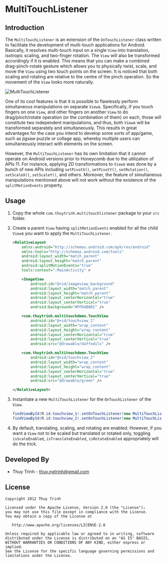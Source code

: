 MultiTouchListener
==================

Introduction
------------

The `MultiTouchListener` is an extension of the `OnTouchListener` class written to facilitate the development of multi-touch applications for Android. Basically, it resolves multi-touch input on a single `View` into translation, isotropic scaling, and two-finger rotation. The `View` will also be transformed accordingly if it is enabled. This means that you can make a combined drag-pinch-rotate gesture which allows you to physically twist, scale, and move the `View` using two touch points on the screen. It is noticed that both scaling and rotating are relative to the centre of the pinch operation. So the movement of the `View` looks more naturally.

![MultiTouchListener](https://dl.dropbox.com/u/50349401/images/multitouchlistener.png)

One of its cool features is that it is possible to flawlessly perform simultaneous manipulations on separate `View`s. Specifically, if you touch fingers on one `View`, and other fingers on another `View` to do drag/pinch/rotate operation (or the combination of them) on each, those will constitute two independent manipulations, and thus, both `View`s will be transformed separately and simultaneously. This results in great advantages for the case you intend to develop some sorts of app/game, such as jigsaw puzzle or collage app, whereby multiple users can simultaneously interact with elements on the screen.

However, the `MultiTouchListener` has its own limitation that it cannot operate on Android versions prior to Honeycomb due to the utilization of APIs 11. For instance, applying 2D transformations to `View`s was done by a bunch of new APIs including `setPivotX()`, `setPivotY()`, `setRotation()`, `setScaleX()`, `setScaleY()`, and others. Moreover, the feature of simultaneous manipulations mentioned above will not work without the existence of the `splitMotionEvents` property.

Usage
-----

1. Copy the whole `com.thuytrinh.multitouchlistener` package to your `src` folder.
2. Create a parent `View` having `splitMotionEvents` enabled for all the child `View`s you want to apply the `MultiTouchListener`.

    ```xml
    <RelativeLayout
        xmlns:android="http://schemas.android.com/apk/res/android"
        xmlns:tools="http://schemas.android.com/tools"
        android:layout_width="match_parent"
        android:layout_height="match_parent"
        android:splitMotionEvents="true"
        tools:context=".MainActivity" >

        <ImageView
            android:id="@+id/imageview_background"
            android:layout_width="match_parent"
            android:layout_height="match_parent"
            android:layout_centerHorizontal="true"
            android:layout_centerVertical="true"
            android:background="#FFD4B081" />

        <com.thuytrinh.multitouchdemo.TouchView
            android:id="@+id/touchview_1"
            android:layout_width="wrap_content"
            android:layout_height="wrap_content"
            android:layout_centerHorizontal="true"
            android:layout_centerVertical="true"
            android:src="@drawable/daffodils" />

        <com.thuytrinh.multitouchdemo.TouchView
            android:id="@+id/touchview_2"
            android:layout_width="wrap_content"
            android:layout_height="wrap_content"
            android:layout_centerHorizontal="true"
            android:layout_centerVertical="true"
            android:src="@drawable/green" />
    
    </RelativeLayout>
    ```

3. Instantiate a new `MultiTouchListener` for the `OnTouchListener` of the `View`.

    ```java
    findViewById(R.id.touchview_1).setOnTouchListener(new MultiTouchListener());
    findViewById(R.id.touchview_2).setOnTouchListener(new MultiTouchListener());
    ```

4. By default, translating, scaling, and rotating are enabled. However, if you want a `View` not to be scaled but translated or rotated only, toggling `isScaleEnabled`, `isTranslateEnabled`, `isRotateEnabled` appropriately will do the trick.

Developed By
------------

* Thuy Trinh - thuy.ngtrinh@gmail.com

License
-------

    Copyright 2012 Thuy Trinh

    Licensed under the Apache License, Version 2.0 (the "License");
    you may not use this file except in compliance with the License.
    You may obtain a copy of the License at

       http://www.apache.org/licenses/LICENSE-2.0

    Unless required by applicable law or agreed to in writing, software
    distributed under the License is distributed on an "AS IS" BASIS,
    WITHOUT WARRANTIES OR CONDITIONS OF ANY KIND, either express or implied.
    See the License for the specific language governing permissions and
    limitations under the License.